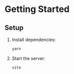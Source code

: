 # Getting Started

## Setup

1. Install dependencies:
   ```bash
   yarn
   ```
   
2. Start the server:
    ```bash
   vite
    ```
